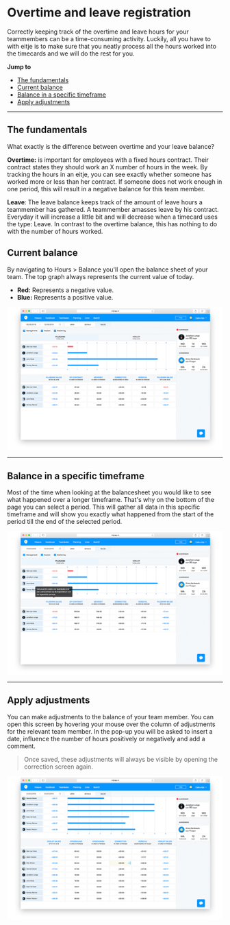 # Overtime and leave registration 

Correctly keeping track of the overtime and leave hours for your teammembers can be a time-consuming activity. Luckily, all you have to with eitje is to make sure that you neatly process all the hours worked into the timecards and we will do the rest for you. 

**Jump to**
* [The fundamentals](/en/plusmin?id=the-fundamentals)
* [Current balance](/en/plusmin?id=current-balance)
* [Balance in a specific timeframe](/en/plusmin?id=balance-in-a-specific-timeframe)
* [Apply adjustments](/en/plusmin?id=apply-adjustments)

---

## The fundamentals

What exactly is the difference between overtime and your leave balance?

**Overtime:** is important for employees with a fixed hours contract. Their contract states they should work an X number of hours in the week. By tracking the hours in an eitje, you can see exactly whether someone has worked more or less than her contract. If someone does not work enough in one period, this will result in a negative balance for this team member.

**Leave**: The leave balance keeps track of the amount of leave hours a teammember has gathered. A teammember amasses leave by his contract. Everyday it will increase a little bit and will decrease when a timecard uses the type: Leave. In contrast to the overtime balance, this has nothing to do with the number of hours worked. 


## Current balance

By navigating to Hours > Balance you'll open the balance sheet of your team. The top graph always represents the current value of today. 

* **Red:** Represents a negative value.
* **Blue:** Represents a positive value.


 <img src="/assets/saldo.png" onmouseover="this.src='/assets/saldoZoom.png'" onmouseout="this.src='/assets/saldo.png'" />

 ---


## Balance in a specific timeframe

Most of the time when looking at the balancesheet you would like to see what happened over a longer timeframe. That's why on the bottom of the page you can select a period. This will gather all data in this specific timeframe and will show you exactly what happened from the start of the period till the end of the selected period.


<img src="/assets/datumSaldo.png" onmouseover="this.src='/assets/datumSaldoZoom.png'" onmouseout="this.src='/assets/datumSaldo.png'" />


---

## Apply adjustments

You can make adjustments to the balance of your team member. You can open this screen by hovering your mouse over the column of adjustments for the relevant team member. In the pop-up you will be asked to insert a date, influence the number of hours positively or negatively and add a comment. 

> Once saved, these adjustments will always be visible by opening the correction screen again.

<img src="/assets/correctie.png" onmouseover="this.src='/assets/correctieZoom.png'" onmouseout="this.src='/assets/correctie.png'" />